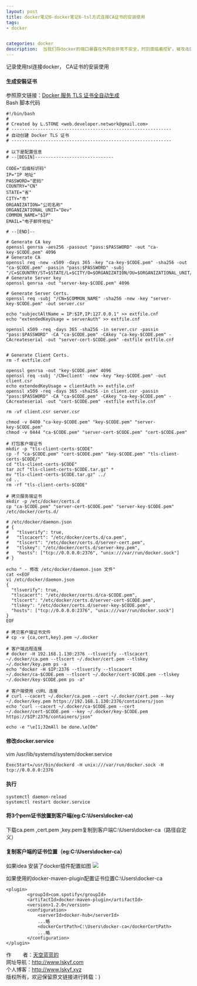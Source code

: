 ```yaml
---
layout: post
title: docker笔记6-docker笔记6-tsl方式连接CA证书的安装使用
tags:
- docker 


categories: docker
description:  当我们将docker的端口暴露在外网会非常不安全，时刻面临着挖矿，被攻击的威胁。
---
```

记录使用tsl连接docker， CA证书的安装使用
<!-- more -->

#### 生成安裝证书
 
参照原文链接：<a href="https://segmentfault.com/a/1190000012510820" target="_blank">Docker 服务 TLS 证书全自动生成</a> <br>
Bash 脚本代码
```
#!/bin/bash
# 
# Created by L.STONE <web.developer.network@gmail.com>
# -------------------------------------------------------------
# 自动创建 Docker TLS 证书
# -------------------------------------------------------------

# 以下是配置信息
# --[BEGIN]------------------------------

CODE="后缀标识码"
IP="IP 地址"
PASSWORD="密码"
COUNTRY="CN"
STATE="省"
CITY="市"
ORGANIZATION="公司名称"
ORGANIZATIONAL_UNIT="Dev"
COMMON_NAME="$IP"
EMAIL="电子邮件地址"

# --[END]--

# Generate CA key
openssl genrsa -aes256 -passout "pass:$PASSWORD" -out "ca-key-$CODE.pem" 4096
# Generate CA
openssl req -new -x509 -days 365 -key "ca-key-$CODE.pem" -sha256 -out "ca-$CODE.pem" -passin "pass:$PASSWORD" -subj "/C=$COUNTRY/ST=$STATE/L=$CITY/O=$ORGANIZATION/OU=$ORGANIZATIONAL_UNIT/CN=$COMMON_NAME/emailAddress=$EMAIL"
# Generate Server key
openssl genrsa -out "server-key-$CODE.pem" 4096

# Generate Server Certs.
openssl req -subj "/CN=$COMMON_NAME" -sha256 -new -key "server-key-$CODE.pem" -out server.csr

echo "subjectAltName = IP:$IP,IP:127.0.0.1" >> extfile.cnf
echo "extendedKeyUsage = serverAuth" >> extfile.cnf

openssl x509 -req -days 365 -sha256 -in server.csr -passin "pass:$PASSWORD" -CA "ca-$CODE.pem" -CAkey "ca-key-$CODE.pem" -CAcreateserial -out "server-cert-$CODE.pem" -extfile extfile.cnf


# Generate Client Certs.
rm -f extfile.cnf

openssl genrsa -out "key-$CODE.pem" 4096
openssl req -subj '/CN=client' -new -key "key-$CODE.pem" -out client.csr
echo extendedKeyUsage = clientAuth >> extfile.cnf
openssl x509 -req -days 365 -sha256 -in client.csr -passin "pass:$PASSWORD" -CA "ca-$CODE.pem" -CAkey "ca-key-$CODE.pem" -CAcreateserial -out "cert-$CODE.pem" -extfile extfile.cnf

rm -vf client.csr server.csr

chmod -v 0400 "ca-key-$CODE.pem" "key-$CODE.pem" "server-key-$CODE.pem"
chmod -v 0444 "ca-$CODE.pem" "server-cert-$CODE.pem" "cert-$CODE.pem"

# 打包客户端证书
mkdir -p "tls-client-certs-$CODE"
cp -f "ca-$CODE.pem" "cert-$CODE.pem" "key-$CODE.pem" "tls-client-certs-$CODE/"
cd "tls-client-certs-$CODE"
tar zcf "tls-client-certs-$CODE.tar.gz" *
mv "tls-client-certs-$CODE.tar.gz" ../
cd ..
rm -rf "tls-client-certs-$CODE"

# 拷贝服务端证书
mkdir -p /etc/docker/certs.d
cp "ca-$CODE.pem" "server-cert-$CODE.pem" "server-key-$CODE.pem" /etc/docker/certs.d/

# /etc/docker/daemon.json
# {
#   "tlsverify": true,
#   "tlscacert": "/etc/docker/certs.d/ca.pem",
#   "tlscert": "/etc/docker/certs.d/server-cert.pem",
#   "tlskey": "/etc/docker/certs.d/server-key.pem",
#   "hosts": ["tcp://0.0.0.0:2376", "unix:///var/run/docker.sock"]
# }

echo " - 修改 /etc/docker/daemon.json 文件"
cat <<EOF
vi /etc/docker/daemon.json
{
  "tlsverify": true,
  "tlscacert": "/etc/docker/certs.d/ca-$CODE.pem",
  "tlscert": "/etc/docker/certs.d/server-cert-$CODE.pem",
  "tlskey": "/etc/docker/certs.d/server-key-$CODE.pem",
  "hosts": ["tcp://0.0.0.0:2376", "unix:///var/run/docker.sock"]
}
EOF

# 拷贝客户端证书文件
# cp -v {ca,cert,key}.pem ~/.docker

# 客户端远程连接
# docker -H 192.168.1.130:2376 --tlsverify --tlscacert ~/.docker/ca.pem --tlscert ~/.docker/cert.pem --tlskey ~/.docker/key.pem ps -a
echo "docker -H $IP:2376 --tlsverify --tlscacert ~/.docker/ca-$CODE.pem --tlscert ~/.docker/cert-$CODE.pem --tlskey ~/.docker/key-$CODE.pem ps -a"

# 客户端使用 cURL 连接
# curl --cacert ~/.docker/ca.pem --cert ~/.docker/cert.pem --key ~/.docker/key.pem https://192.168.1.130:2376/containers/json
echo "curl --cacert ~/.docker/ca-$CODE.pem --cert ~/.docker/cert-$CODE.pem --key ~/.docker/key-$CODE.pem https://$IP:2376/containers/json"

echo -e "\e[1;32mAll be done.\e[0m"

```

#### 修改docker.service 

vim /usr/lib/systemd/system/docker.service 
```
ExecStart=/usr/bin/dockerd -H unix:///var/run/docker.sock -H tcp://0.0.0.0:2376
```

#### 执行
```
systemctl daemon-reload
systemctl restart docker.service

```
#### 将3个pem证书放置到客户端(eg:C:\Users\docker-ca)

下载ca.pem ,cert.pem ,key.pem复制到客户端C:\Users\docker-ca（路径自定义）
#### 复制客户端的证书位置（eg:C:\Users\docker-ca）
如果idea 安装了docker插件配置如图
<img src="{{ site.assets }}/images/2018-11-11/201811111222.png"/>

如果使用的docker-maven-plugin配置证书位置<dockerCertPath>C:\Users\docker-ca</dockerCertPath>
```
<plugin>
        <groupId>com.spotify</groupId>
        <artifactId>docker-maven-plugin</artifactId>
        <version>1.2.0</version>
        <configuration>
            <serverId>docker-hub</serverId>
            ...略
            <dockerCertPath>C:\Users\docker-ca</dockerCertPath>
            ...略
        </configuration>
</plugin>

```


作&nbsp;&nbsp;&nbsp;&nbsp;&nbsp;&nbsp;&nbsp;&nbsp;者：<a href="#">天空蓝蓝的</a> <br>
网址导航：<a href="http://www.lskyf.com" target="_blank">http://www.lskyf.com</a> <br>
个人博客：<a href="http://www.lskyf.xyz" target="_blank">http://www.lskyf.xyz</a> <br>
版权所有，欢迎保留原文链接进行转载：)

